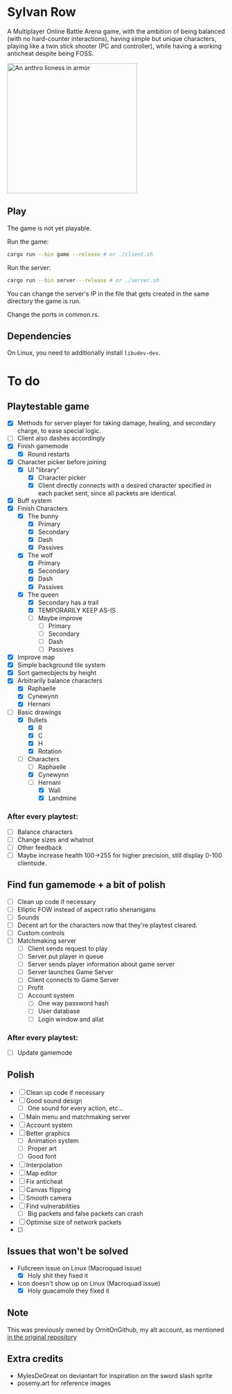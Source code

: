 # Sylvan Row
A Multiplayer Online Battle Arena game, with the ambition of being balanced (with no hard-counter interactions), having simple  but unique characters, playing like a twin stick shooter (PC and controller), while having a working anticheat despite being FOSS.

<img src="assets/characters/time_queen/textures/banner.png" width="300" title="Preliminary art of one of the characters" alt="An anthro lioness in armor"/>

## Play

The game is not yet playable.

Run the game:
```sh
cargo run --bin game --release # or ./client.sh
```
Run the server:
```sh
cargo run --bin server --release # or ./server.sh
```

You can change the server's IP in the file that gets created in the same directory the game is run.

Change the ports in common.rs.

## Dependencies

On Linux, you need to additionally install `libudev-dev`.

# To do

## Playtestable game

- [x] Methods for server player for taking damage, healing, and secondary charge, to ease special logic.
- [ ] Client also dashes accordingly
- [x] Finish gamemode
  - [x] Round restarts
- [x] Character picker before joining
  - [x] UI "library"
    - [x] Character picker
    - [x] Client directly connects with a desired character specified in each packet sent, since all packets are identical.
- [x] Buff system
- [x] Finish Characters
  - [x] The bunny
    - [x] Primary
    - [x] Secondary
    - [x] Dash
    - [x] Passives
  - [x] The wolf
    - [x] Primary
    - [x] Secondary
    - [x] Dash
    - [x] Passives
  - [x] The queen
    - [x] Secondary has a trail
    - [x] TEMPORARILY KEEP AS-IS
    - [ ] Maybe improve
      - [ ] Primary
      - [ ] Secondary
      - [ ] Dash
      - [ ] Passives
- [x] Improve map
- [x] Simple background tile system
- [x] Sort gameobjects by height
- [x] Arbitrarily balance characters
  - [x] Raphaelle
  - [x] Cynewynn
  - [x] Hernani
- [ ] Basic drawings
  - [x] Bullets
    - [x] R
    - [x] C
    - [x] H
    - [x] Rotation
  - [ ] Characters
    - [ ] Raphaelle
    - [x] Cynewynn
    - [ ] Hernani
      - [x] Wall
      - [x] Landmine

### After every playtest:

- [ ] Balance characters
- [ ] Change sizes and whatnot
- [ ] Other feedback
- [ ] Maybe increase health 100->255 for higher precision, still display 0-100 clientside.

## Find fun gamemode + a bit of polish

- [ ] Clean up code if necessary
- [ ] Elliptic FOW instead of aspect ratio shenanigans
- [ ] Sounds
- [ ] Decent art for the characters now that they're playtest cleared.
- [ ] Custom controls
- [ ] Matchmaking server
  - [ ] Client sends request to play
  - [ ] Server put player in queue
  - [ ] Server sends player information about game server
  - [ ] Server launches Game Server
  - [ ] Client connects to Game Server
  - [ ] Profit
  - [ ] Account system
    - [ ] One way password hash
    - [ ] User database
    - [ ] Login window and allat

### After every playtest:

- [ ] Update gamemode

## Polish

- [ ] Clean up code if necessary
- [ ] Good sound design
  - [ ] One sound for every action, etc...
- [ ] Main menu and matchmaking server
- [ ] Account system
- [ ] Better graphics
  - [ ] Animation system
  - [ ] Proper art
  - [ ] Good font
- [ ] Interpolation
- [ ] Map editor
- [ ] Fix anticheat
- [ ] Canvas flipping
- [ ] Smooth camera
- [ ] Find vulnerabilities
  - [ ] Big packets and false packets can crash
- [ ] Optimise size of network packets
- [ ] 

## Issues that won't be solved

- Fullcreen issue on Linux (Macroquad issue)
  - [x] Holy shit they fixed it
- Icon doesn't show up on Linux (Macroquad issue)
  - [x] Holy guacamole they fixed it

## Note

This was previously owned by OrnitOnGithub, my alt account, as mentioned [in the original repository](https://github.com/OrnitOnGithub/moba?tab=readme-ov-file#notice)

## Extra credits

- MylesDeGreat on deviantart for inspiration on the sword slash sprite
- posemy.art for reference images